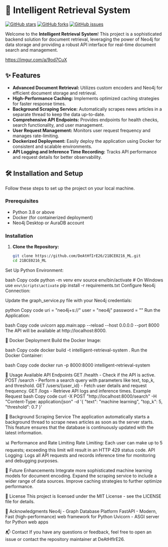 # 🌟 Intelligent Retrieval System

[![GitHub stars](https://img.shields.io/github/stars/DeAtHfIrE26/21BCE0216_ML?style=social)](https://github.com/DeAtHfIrE26/21BCE0216_ML/stargazers)
[![GitHub forks](https://img.shields.io/github/forks/DeAtHfIrE26/21BCE0216_ML?style=social)](https://github.com/DeAtHfIrE26/21BCE0216_ML/network/members)
[![GitHub issues](https://img.shields.io/github/issues/DeAtHfIrE26/21BCE0216_ML)](https://github.com/DeAtHfIrE26/21BCE0216_ML/issues)

Welcome to the **Intelligent Retrieval System**! This project is a sophisticated backend solution for document retrieval, leveraging the power of Neo4j for data storage and providing a robust API interface for real-time document search and management.

https://imgur.com/a/9od7CuX


## ✨ Features

- **Advanced Document Retrieval:** Utilizes custom encoders and Neo4j for efficient document storage and retrieval.
- **High-Performance Caching:** Implements optimized caching strategies for faster response times.
- **Background Scraping Service:** Automatically scrapes news articles in a separate thread to keep the data up-to-date.
- **Comprehensive API Endpoints:** Provides endpoints for health checks, search functionality, and user management.
- **User Request Management:** Monitors user request frequency and manages rate-limiting.
- **Dockerized Deployment:** Easily deploy the application using Docker for consistent and scalable environments.
- **API Logging and Inference Time Recording:** Tracks API performance and request details for better observability.

## 🛠️ Installation and Setup

Follow these steps to set up the project on your local machine.

### Prerequisites

- Python 3.8 or above
- Docker (for containerized deployment)
- Neo4j Desktop or AuraDB account

### Installation

1. **Clone the Repository:**

   ```bash
   git clone https://github.com/DeAtHfIrE26/21BCE0216_ML.git
   cd 21BCE0216_ML

Set Up Python Environment:

bash
Copy code
python -m venv env
source env/bin/activate  # On Windows use `env\Scripts\activate`
pip install -r requirements.txt
Configure Neo4j Connection:

Update the graph_service.py file with your Neo4j credentials:

python
Copy code
uri = "neo4j+s://<your-neo4j-uri>"
user = "neo4j"
password = "<your-password>"
Run the Application:

bash
Copy code
uvicorn app.main:app --reload --host 0.0.0.0 --port 8000
The API will be available at http://localhost:8000.

🐳 Docker Deployment
Build the Docker Image:

bash
Copy code
docker build -t intelligent-retrieval-system .
Run the Docker Container:

bash
Copy code
docker run -p 8000:8000 intelligent-retrieval-system

📖 Usage
Available API Endpoints
GET /health - Check if the API is active.
POST /search - Perform a search query with parameters like text, top_k, and threshold.
GET /users/{user_id} - Fetch user details and request frequency.
GET /logs - Retrieve API logs and inference times.
Example Request
bash
Copy code
curl -X POST "http://localhost:8000/search" -H "Content-Type: application/json" -d '{
  "text": "machine learning",
  "top_k": 5,
  "threshold": 0.7
}'

🔄 Background Scraping Service
The application automatically starts a background thread to scrape news articles as soon as the server starts. This feature ensures that the database is continuously updated with the latest information.

📊 Performance and Rate Limiting
Rate Limiting: Each user can make up to 5 requests; exceeding this limit will result in an HTTP 429 status code.
API Logging: Logs all API requests and records inference time for monitoring and debugging purposes.

🚧 Future Enhancements
Integrate more sophisticated machine learning models for document encoding.
Expand the scraping service to include a wider range of data sources.
Improve caching strategies to further optimize performance.

📄 License
This project is licensed under the MIT License - see the LICENSE file for details.

🙏 Acknowledgments
Neo4j - Graph Database Platform
FastAPI - Modern, Fast (high-performance) web framework for Python
Uvicorn - ASGI server for Python web apps

📬 Contact
If you have any questions or feedback, feel free to open an issue or contact the repository maintainer at DeAtHfIrE26.



